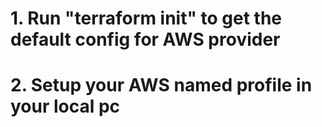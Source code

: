 # 1. Run "terraform init" to get the default config for AWS provider
# 2. Setup your AWS named profile in your local pc